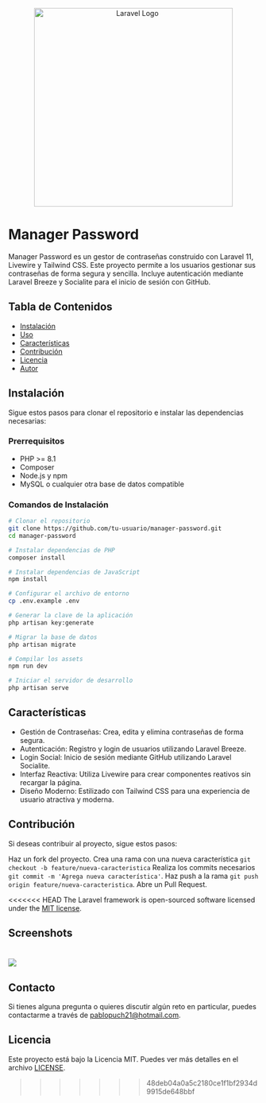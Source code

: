 <p align="center"><a href="https://laravel.com" target="_blank"><img src="https://raw.githubusercontent.com/laravel/art/master/logo-lockup/5%20SVG/2%20CMYK/1%20Full%20Color/laravel-logolockup-cmyk-red.svg" width="400" alt="Laravel Logo"></a></p>

# Manager Password

Manager Password es un gestor de contraseñas construido con Laravel 11, Livewire y Tailwind CSS. Este proyecto permite a los usuarios gestionar sus contraseñas de forma segura y sencilla. Incluye autenticación mediante Laravel Breeze y Socialite para el inicio de sesión con GitHub.

## Tabla de Contenidos

- [Instalación](#instalación)
- [Uso](#uso)
- [Características](#características)
- [Contribución](#contribución)
- [Licencia](#licencia)
- [Autor](#autor)

## Instalación

Sigue estos pasos para clonar el repositorio e instalar las dependencias necesarias:

### Prerrequisitos

- PHP >= 8.1
- Composer
- Node.js y npm
- MySQL o cualquier otra base de datos compatible

### Comandos de Instalación

```bash
# Clonar el repositorio
git clone https://github.com/tu-usuario/manager-password.git
cd manager-password

# Instalar dependencias de PHP
composer install

# Instalar dependencias de JavaScript
npm install

# Configurar el archivo de entorno
cp .env.example .env

# Generar la clave de la aplicación
php artisan key:generate

# Migrar la base de datos
php artisan migrate

# Compilar los assets
npm run dev

# Iniciar el servidor de desarrollo
php artisan serve
```

## Características
- Gestión de Contraseñas: Crea, edita y elimina contraseñas de forma segura.
- Autenticación: Registro y login de usuarios utilizando Laravel Breeze.
- Login Social: Inicio de sesión mediante GitHub utilizando Laravel Socialite.
- Interfaz Reactiva: Utiliza Livewire para crear componentes reativos sin recargar la página.
- Diseño Moderno: Estilizado con Tailwind CSS para una experiencia de usuario atractiva y moderna.

## Contribución
Si deseas contribuir al proyecto, sigue estos pasos:

Haz un fork del proyecto.
Crea una rama con una nueva característica ```git checkout -b feature/nueva-caracteristica```
Realiza los commits necesarios ```git commit -m 'Agrega nueva característica'```.
Haz push a la rama ```git push origin feature/nueva-caracteristica```.
Abre un Pull Request.

<<<<<<< HEAD
The Laravel framework is open-sourced software licensed under the [MIT license](https://opensource.org/licenses/MIT).

## Screenshots

![](https://via.placeholder.com/468x300?text=App+Screenshot+Here)
=======
## Contacto

Si tienes alguna pregunta o quieres discutir algún reto en particular, puedes contactarme a través de [pablopuch21@hotmail.com](mailto:pablopuch21@hotmail.com).

## Licencia

Este proyecto está bajo la Licencia MIT. Puedes ver más detalles en el archivo [LICENSE](./LICENSE).
>>>>>>> 48deb04a0a5c2180ce1f1bf2934d9915de648bbf
